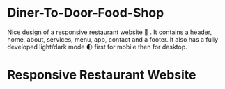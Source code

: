 # Diner-To-Door-Food-Shop
Nice design of a responsive restaurant website 🥗 . It contains a header, home, about, services, menu, app, contact and a footer.
 It also has a fully developed light/dark mode 🌓 first for mobile then for desktop.
# Responsive Restaurant Website 
